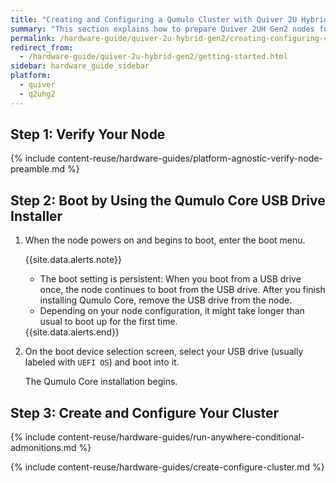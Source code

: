 ```yaml
---
title: "Creating and Configuring a Qumulo Cluster with Quiver 2U Hybrid Gen2 Nodes"
summary: "This section explains how to prepare Quiver 2UH Gen2 nodes for creating a Qumulo cluster."
permalink: /hardware-guide/quiver-2u-hybrid-gen2/creating-configuring-cluster.html
redirect_from:
  - /hardware-guide/quiver-2u-hybrid-gen2/getting-started.html
sidebar: hardware_guide_sidebar
platform:
  - quiver
  - q2uhg2
---
```


## Step 1: Verify Your Node
{% include content-reuse/hardware-guides/platform-agnostic-verify-node-preamble.md %}


## Step 2: Boot by Using the Qumulo Core USB Drive Installer
1. When the node powers on and begins to boot, enter the boot menu.

   {{site.data.alerts.note}}
   <ul>
     <li>The boot setting is persistent: When you boot from a USB drive once, the node continues to boot from the USB drive. After you finish installing Qumulo Core, remove the USB drive from the node.</li>
     <li>Depending on your node configuration, it might take longer than usual to boot up for the first time.</li>
   </ul>
   {{site.data.alerts.end}}

1. On the boot device selection screen, select your USB drive (usually labeled with `UEFI OS`) and boot into it.

   The Qumulo Core installation begins.


## Step 3: Create and Configure Your Cluster
{% include content-reuse/hardware-guides/run-anywhere-conditional-admonitions.md %}

{% include content-reuse/hardware-guides/create-configure-cluster.md %}
